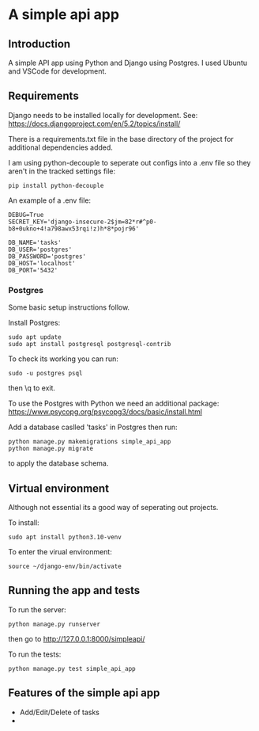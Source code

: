 # A simple api app

## Introduction

A simple API app using Python and Django using Postgres. I used Ubuntu and VSCode for development.

## Requirements

Django needs to be installed locally for development. See:
https://docs.djangoproject.com/en/5.2/topics/install/

There is a requirements.txt file in the base directory of the project for additional dependencies added.

I am using python-decouple to seperate out configs into a .env file so they aren't in the tracked settings file:

```
pip install python-decouple
```

An example of a .env file:

```
DEBUG=True
SECRET_KEY='django-insecure-2$jm=82*r#^p0-b8+0ukno+4!a798awx53rqi!z)h*8*pojr96'

DB_NAME='tasks'
DB_USER='postgres'
DB_PASSWORD='postgres'
DB_HOST='localhost'
DB_PORT='5432'
```

### Postgres

Some basic setup instructions follow.

Install Postgres:

```
sudo apt update
sudo apt install postgresql postgresql-contrib
```

To check its working you can run:

```
sudo -u postgres psql
```

then \q to exit.

To use the Postgres with Python we need an additional package:
https://www.psycopg.org/psycopg3/docs/basic/install.html

Add a database caslled 'tasks' in Postgres then run:

```
python manage.py makemigrations simple_api_app
python manage.py migrate
```

to apply the database schema.

## Virtual environment

Although not essential its a good way of seperating out projects.

To install:

```
sudo apt install python3.10-venv
```

To enter the virual environment:

```
source ~/django-env/bin/activate
```

## Running the app and tests

To run the server:

```
python manage.py runserver
```

then go to http://127.0.0.1:8000/simpleapi/

To run the tests:

```
python manage.py test simple_api_app
```

## Features of the simple api app

- Add/Edit/Delete of tasks
-
